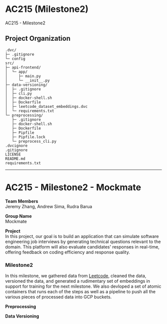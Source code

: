 AC215 (Milestone2)
==============================

AC215 - Milestone2

Project Organization
------------
```
.dvc/  
├─ .gitignore  
└─ config  
src/  
├─ api-frontend/  
│  └─ app/  
│     ├─ main.py  
│     └─ __init__.py  
├─ data-versioning/  
│  ├─ .gitignore  
│  ├─ cli.py  
│  ├─ docker-shell.sh  
│  ├─ Dockerfile  
│  ├─ leetcode_dataset_embeddings.dvc  
│  └─ requirements.txt  
└─ preprocessing/  
   ├─ .gitignore  
   ├─ docker-shell.sh
   ├─ Dockerfile  
   ├─ Pipfile  
   ├─ Pipfile.lock  
   └─ preprocess_cli.py  
.dvcignore  
.gitignore  
LICENSE  
README.md  
requirements.txt
```
--------
# AC215 - Milestone2 - Mockmate

**Team Members**  
Jeremy Zhang, Andrew Sima, Rudra Barua

**Group Name**  
Mockmate

**Project**  
In this project, our goal is to build an application that can simulate software engineering job interviews by generating technical questions relevant to the domain. This platform will also evaluate candidates' responses in real-time, offering feedback on coding efficiency and response quality.

### Milestone2 ###

In this milestone, we gathered data from [Leetcode](https://leetcode.com/problemset/all/), cleaned the data, versioned the data, and generated a rudimentary set of embeddings in support for training for the next milestone. We also devloped a set of atomic containers that runs each of the steps as well as a pipeline to push all the various pieces of processed data into GCP buckets.

**Preprocessing**


**Data Versioning**
